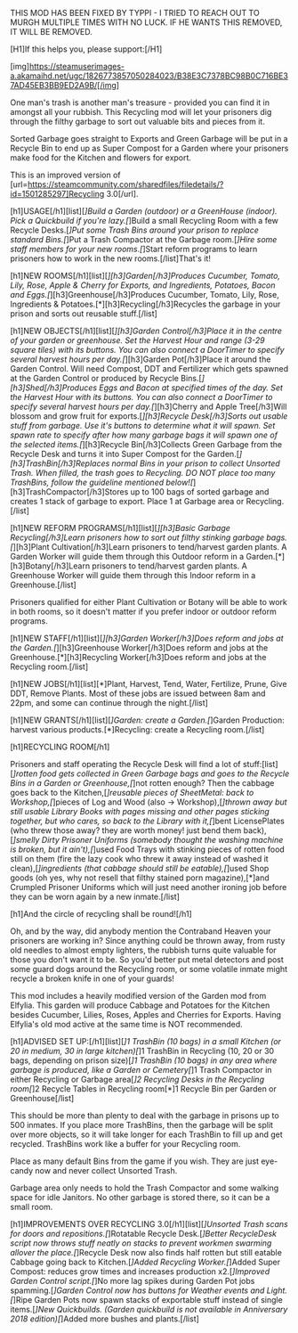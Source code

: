 <p>THIS MOD HAS BEEN FIXED BY TYPPI - I TRIED TO REACH OUT TO MURGH MULTIPLE TIMES WITH NO LUCK. IF HE WANTS THIS REMOVED, IT WILL BE REMOVED. </p>
<p>[H1]If this helps you, please support:[/H1]</p>
<p>[img]<a href="https://steamuserimages-a.akamaihd.net/ugc/1826773857050284023/B38E3C7378BC98B0C716BE37AD45EB3BB9ED2A9B/[/img">https://steamuserimages-a.akamaihd.net/ugc/1826773857050284023/B38E3C7378BC98B0C716BE37AD45EB3BB9ED2A9B/[/img</a>]</p>
<p>One man&#39;s trash is another man&#39;s treasure - provided you can find it in amongst all your rubbish. This Recycling mod will let your prisoners dig through the filthy garbage to sort out valuable bits and pieces from it.</p>
<p>Sorted Garbage goes straight to Exports and Green Garbage will be put in a Recycle Bin to end up as Super Compost for a Garden where your prisoners make food for the Kitchen and flowers for export.</p>
<p>This is an improved version of [url=<a href="https://steamcommunity.com/sharedfiles/filedetails/?id=1501285297]Recycling">https://steamcommunity.com/sharedfiles/filedetails/?id=1501285297]Recycling</a> 3.0[/url].</p>
<p>[h1]USAGE[/h1][list][<em>]Build a Garden (outdoor) or a GreenHouse (indoor). Pick a Quickbuild if you&#39;re lazy.[</em>]Build a small Recycling Room with a few Recycle Desks.[<em>]Put some Trash Bins around your prison to replace standard Bins.[</em>]Put a Trash Compactor at the Garbage room.[<em>]Hire some staff members for your new rooms.[</em>]Start reform programs to learn prisoners how to work in the new rooms.[/list]That&#39;s it!</p>
<p>[h1]NEW ROOMS[/h1][list][<em>][h3]Garden[/h3]Produces Cucumber, Tomato, Lily, Rose, Apple &amp; Cherry for Exports,
and Ingredients, Potatoes, Bacon and Eggs.[</em>][h3]Greenhouse[/h3]Produces Cucumber, Tomato, Lily, Rose, Ingredients &amp; Potatoes.[*][h3]Recycling[/h3]Recycles the garbage in your prison and sorts out reusable stuff.[/list]</p>
<p>[h1]NEW OBJECTS[/h1][list][<em>][h3]Garden Control[/h3]Place it in the centre of your garden or greenhouse.
Set the Harvest Hour and range (3-29 square tiles) with its buttons.
You can also connect a DoorTimer to specify several harvest hours per day.[</em>][h3]Garden Pot[/h3]Place it around the Garden Control.
Will need Compost, DDT and Fertilizer which gets spawned at the Garden Control or produced by Recycle Bins.[<em>][h3]Shed[/h3]Produces Eggs and Bacon at specified times of the day.
Set the Harvest Hour with its buttons.
You can also connect a DoorTimer to specify several harvest hours per day.[</em>][h3]Cherry and Apple Tree[/h3]Will blossom and grow fruit for exports.[<em>][h3]Recycle Desk[/h3]Sorts out usable stuff from garbage.
Use it&#39;s buttons to determine what it will spawn.
Set spawn rate to specify after how many garbage bags it will spawn one of the selected items.[</em>][h3]Recycle Bin[/h3]Collects Green Garbage from the Recycle Desk and turns it into Super Compost for the Garden.[<em>][h3]TrashBin[/h3]Replaces normal Bins in your prison to collect Unsorted Trash.
When filled, the trash goes to Recycling.
DO NOT place too many TrashBins, follow the guideline mentioned below![</em>][h3]TrashCompactor[/h3]Stores up to 100 bags of sorted garbage and creates 1 stack of garbage to export.
Place 1 at Garbage area or Recycling.[/list]</p>
<p>[h1]NEW REFORM PROGRAMS[/h1][list][<em>][h3]Basic Garbage Recycling[/h3]Learn prisoners how to sort out filthy stinking garbage bags.[</em>][h3]Plant Cultivation[/h3]Learn prisoners to tend/harvest garden plants. A Garden Worker will guide them through this Outdoor reform in a Garden.[*][h3]Botany[/h3]Learn prisoners to tend/harvest garden plants. A Greenhouse Worker will guide them through this Indoor reform in a Greenhouse.[/list]</p>
<p>Prisoners qualified for either Plant Cultivation or Botany will be able to work in both rooms, so it doesn&#39;t matter if you prefer indoor or outdoor reform programs.</p>
<p>[h1]NEW STAFF[/h1][list][<em>][h3]Garden Worker[/h3]Does reform and jobs at the Garden.[</em>][h3]Greenhouse Worker[/h3]Does reform and jobs at the Greenhouse.[*][h3]Recycling Worker[/h3]Does reform and jobs at the Recycling room.[/list]</p>
<p>[h1]NEW JOBS[/h1][list][*]Plant, Harvest, Tend, Water, Fertilize, Prune, Give DDT, Remove Plants. Most of these jobs are issued between 8am and 22pm, and some can continue through the night.[/list]</p>
<p>[h1]NEW GRANTS[/h1][list][<em>]Garden: create a Garden.[</em>]Garden Production: harvest various products.[*]Recycling: create a Recycling room.[/list]</p>
<p>[h1]RECYCLING ROOM[/h1]</p>
<p>Prisoners and staff operating the Recycle Desk will find a lot of stuff:[list][<em>]rotten food gets collected in Green Garbage bags and goes to the Recycle Bins in a Garden or Greenhouse,[</em>]not rotten enough? Then the cabbage goes back to the Kitchen,[<em>]reusable pieces of SheetMetal: back to Workshop,[</em>]pieces of Log and Wood (also -&gt; Workshop),[<em>]thrown away but still usable Library Books with pages missing and other pages sticking together, but who cares, so back to the Library with it,[</em>]bent LicensePlates (who threw those away? they are worth money! just bend them back),[<em>]smelly Dirty Prisoner Uniforms (somebody thought the washing machine is broken, but it ain&#39;t),[</em>]used Food Trays with stinking pieces of rotten food still on them (fire the lazy cook who threw it away instead of washed it clean),[<em>]ingredients (that cabbage should still be eatable),[</em>]used Shop goods (oh yes, why not resell that filthy stained porn magazine),[*]and Crumpled Prisoner Uniforms which will just need another ironing job before they can be worn again by a new inmate.[/list]</p>
<p>[h1]And the circle of recycling shall be round![/h1]</p>
<p>Oh, and by the way, did anybody mention the Contraband Heaven your prisoners are working in? Since anything could be thrown away, from rusty old needles to almost empty lighters, the rubbish turns quite valuable for those you don&#39;t want it to be. So you&#39;d better put metal detectors and post some guard dogs around the Recycling room, or some volatile inmate might recycle a broken knife in one of your guards!</p>
<p>This mod includes a heavily modified version of the Garden mod from Elfylia. This garden will produce Cabbage and Potatoes for the Kitchen besides Cucumber, Lilies, Roses, Apples and Cherries for Exports. Having Elfylia&#39;s old mod active at the same time is NOT recommended.</p>
<p>[h1]ADVISED SET UP:[/h1][list][<em>]1 TrashBin (10 bags) in a small Kitchen (or 20 in medium, 30 in large kitchen)[</em>]1 TrashBin in Recycling (10, 20 or 30 bags, depending on prison size)[<em>]1 TrashBin (10 bags) in any area where garbage is produced, like a Garden or Cemetery[</em>]1 Trash Compactor in either Recycling or Garbage area[<em>]2 Recycling Desks in the Recycling room[</em>]2 Recycle Tables in Recycling room[*]1 Recycle Bin per Garden or Greenhouse[/list]</p>
<p>This should be more than plenty to deal with the garbage in prisons up to 500 inmates.
If you place more TrashBins, then the garbage will be split over more objects, so it will take longer for each TrashBin to fill up and get recycled. TrashBins work like a buffer for your Recycling room.</p>
<p>Place as many default Bins from the game if you wish.
They are just eye-candy now and never collect Unsorted Trash.</p>
<p>Garbage area only needs to hold the Trash Compactor and some walking space for idle Janitors.
No other garbage is stored there, so it can be a small room.</p>
<p>[h1]IMPROVEMENTS OVER RECYCLING 3.0[/h1][list][<em>]Unsorted Trash scans for doors and repositions.[</em>]Rotatable Recycle Desk.[<em>]Better RecycleDesk script now throws stuff neatly on stacks to prevent workmen swarming allover the place.[</em>]Recycle Desk now also finds half rotten but still eatable Cabbage going back to Kitchen.[<em>]Added Recycling Worker.[</em>]Added Super Compost: reduces grow times and increases production x2.[<em>]Improved Garden Control script.[</em>]No more lag spikes during Garden Pot jobs spamming.[<em>]Garden Control now has buttons for Weather events and Light.[</em>]Ripe Garden Pots now spawn stacks of exportable stuff instead of single items.[<em>]New Quickbuilds. (Garden quickbuild is not available in Anniversary 2018 edition)[</em>]Added more bushes and plants.[/list]</p>
